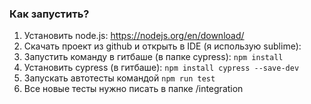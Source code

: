 ### Как запустить?

1. Установить node.js: https://nodejs.org/en/download/
2. Скачать проект из github и открыть в IDE (я использую sublime): 
3. Запустить команду в гитбаше (в папке cypress): `npm install`
4. Установить cypress (в гитбаше): `npm install cypress --save-dev`
6. Запускать автотесты командой `npm run test` 
7. Все новые тесты нужно писать в папке /integration
